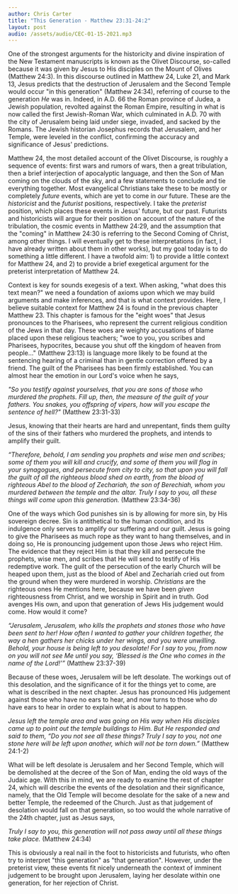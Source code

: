 ```yaml
---
author: Chris Carter
title: "This Generation - Matthew 23:31-24:2"
layout: post
audio: /assets/audio/CEC-01-15-2021.mp3
---
```


One of the strongest arguments for the historicity and divine inspiration of the New Testament manuscripts is known as the Olivet Discourse, so-called because it was given by Jesus to His disciples on the Mount of Olives (Matthew 24:3). In this discourse outlined in Matthew 24, Luke 21, and Mark 13, Jesus predicts that the destruction of Jerusalem and the Second Temple would occur "in this generation" (Matthew 24:34), referring of course to the generation _He_ was in. Indeed, in A.D. 66 the Roman province of Judea, a Jewish population, revolted against the Roman Empire, resulting in what is now called the first Jewish-Roman War, which culminated in A.D. 70 with the city of Jerusalem being laid under siege, invaded, and sacked by the Romans. The Jewish historian Josephus records that Jerusalem, and her Temple, were leveled in the conflict, confirming the accuracy and significance of Jesus' predictions.

Matthew 24, the most detailed account of the Olivet Discourse, is roughly a sequence of events: first wars and rumors of wars, then a great tribulation, then a brief interjection of apocalyptic language, and then the Son of Man coming on the clouds of the sky, and a few statements to conclude and tie everything together. Most evangelical Christians take these to be mostly or completely _future_ events, which are yet to come in _our_ future. These are the _historicist_ and the _futurist_ positions, respectively. I take the _preterist_ position, which places these events in Jesus' future, but our past. Futurists and historicists will argue for their position on account of the nature of the tribulation, the cosmic events in Matthew 24:29, and the assumption that the "coming" in Matthew 24:30 is referring to the Second Coming of Christ, among other things. I will eventually get to these interpretations (in fact, I have already written about them in other works), but my goal today is to do something a little different. I have a twofold aim: 1) to provide a little context for Matthew 24, and 2) to provide a brief exegetical argument for the preterist interpretation of Matthew 24.

Context is key for sounds exegesis of a text. When asking, "what does this text mean?" we need a foundation of axioms upon which we may build arguments and make inferences, and that is what context provides. Here, I believe suitable context for Matthew 24 is found in the previous chapter Matthew 23. This chapter is famous for the "eight woes" that Jesus pronounces to the Pharisees, who represent the current religious condition of the Jews in that day. These woes are weighty accusations of blame placed upon these religious teachers; "woe to you, you scribes and Pharisees, hypocrites, because you shut off the kingdom of heaven from people..." (Matthew 23:13) is language more likely to be found at the sentencing hearing of a criminal than in gentle correction offered by a friend. The guilt of the Pharisees has been firmly established. You can almost hear the emotion in our Lord's voice when he says,

_"So you testify against yourselves, that you are sons of those who murdered the prophets. Fill up, then, the measure of the guilt of your fathers. You snakes, you offspring of vipers, how will you escape the sentence of hell?"_ (Matthew 23:31-33)

Jesus, knowing that their hearts are hard and unrepentant, finds them guilty of the sins of their fathers who murdered the prophets, and intends to amplify their guilt.

_“Therefore, behold, I am sending you prophets and wise men and scribes; some of them you will kill and crucify, and some of them you will flog in your synagogues, and persecute from city to city, so that upon you will fall the guilt of all the righteous blood shed on earth, from the blood of righteous Abel to the blood of Zechariah, the son of Berechiah, whom you murdered between the temple and the altar. Truly I say to you, all these things will come upon this generation._ (Matthew 23:34-36)

One of the ways which God punishes sin is by allowing for more sin, by His sovereign decree. Sin is antithetical to the human condition, and its indulgence only serves to amplify our suffering and our guilt. Jesus is going to give the Pharisees as much rope as they want to hang themselves, and in doing so, He is pronouncing judgement upon those Jews who reject Him. The evidence that they reject Him is that they kill and persecute the prophets, wise men, and scribes that He will send to testify of His redemptive work. The guilt of the persecution of the early Church will be heaped upon them, just as the blood of Abel and Zechariah cried out from the ground when they were murdered in worship. _Christians_ are the righteous ones He mentions here, because we have been _given_ righteousness from Christ, and we worship in Spirit and in truth. God avenges His own, and upon that generation of Jews His judgement would come. How would it come?

_“Jerusalem, Jerusalem, who kills the prophets and stones those who have been sent to her! How often I wanted to gather your children together, the way a hen gathers her chicks under her wings, and you were unwilling. Behold, your house is being left to you desolate! For I say to you, from now on you will not see Me until you say, ‘Blessed is the One who comes in the name of the Lord!’”_ (Matthew 23:37-39)

Because of these woes, Jerusalem will be left desolate. The workings out of this desolation, and the significance of it for the things yet to come, are what is described in the next chapter. Jesus has pronounced His judgement against those who have no ears to hear, and now turns to those who _do_ have ears to hear in order to explain what is about to happen.

_Jesus left the temple area and was going on His way when His disciples came up to point out the temple buildings to Him. But He responded and said to them, “Do you not see all these things? Truly I say to you, not one stone here will be left upon another, which will not be torn down.”_ (Matthew 24:1-2)

What will be left desolate is Jerusalem and her Second Temple, which will be demolished at the decree of the Son of Man, ending the old ways of the Judaic age. With this in mind, we are ready to examine the rest of chapter 24, which will describe the events of the desolation and their significance, namely, that the Old Temple will become desolate for the sake of a new and better Temple, the redeemed of the Church. Just as that judgement of desolation would fall on that generation, so too would the whole narrative of the 24th chapter, just as Jesus says,

_Truly I say to you, this generation will not pass away until all these things take place._ (Matthew 24:34)

This is obviously a real nail in the foot to historicists and futurists, who often try to interpret "this generation" as "that generation". However, under the preterist view, these events fit nicely underneath the context of imminent judgement to be brought upon Jerusalem, laying her desolate within one generation, for her rejection of Christ.
